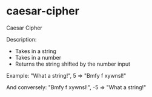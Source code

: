 # caesar-cipher
Caesar Cipher

Description:

- Takes in a string
- Takes in a number
- Returns the string shifted by the number input

Example: "What a string!", 5 => "Bmfy f xywnsl!"

And conversely: "Bmfy f xywnsl!", -5 => "What a string!"